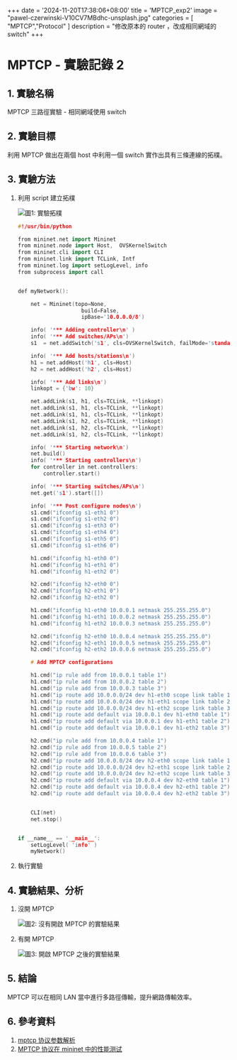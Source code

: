 +++
date = '2024-11-20T17:38:06+08:00'
title = 'MPTCP_exp2'
image = "pawel-czerwinski-V10CV7MBdhc-unsplash.jpg"
categories = [
    "MPTCP","Protocol"
]
description = "修改原本的 router ，改成相同網域的 switch"
+++

# MPTCP - 實驗記錄 2

## 1. 實驗名稱

MPTCP 三路徑實驗 - 相同網域使用 switch 


## 2. 實驗目標

利用 MPTCP 做出在兩個 host 中利用一個 switch 實作出具有三條連線的拓樸。

## 3. 實驗方法

1. 利用 script 建立拓樸

   ![圖1: 實驗拓樸](/topo.png)

    ```cpp
    #!/usr/bin/python

    from mininet.net import Mininet
    from mininet.node import Host,  OVSKernelSwitch
    from mininet.cli import CLI
    from mininet.link import TCLink, Intf
    from mininet.log import setLogLevel, info
    from subprocess import call


    def myNetwork():

        net = Mininet(topo=None,
                        build=False,
                        ipBase='10.0.0.0/8')

        info( '*** Adding controller\n' )
        info( '*** Add switches/APs\n')
        s1  = net.addSwitch('s1', cls=OVSKernelSwitch, failMode='standalone')

        info( '*** Add hosts/stations\n')
        h1 = net.addHost('h1', cls=Host)
        h2 = net.addHost('h2', cls=Host)

        info( '*** Add links\n')
        linkopt = {'bw': 10}

        net.addLink(s1, h1, cls=TCLink, **linkopt)
        net.addLink(s1, h1, cls=TCLink, **linkopt)
        net.addLink(s1, h1, cls=TCLink, **linkopt)
        net.addLink(s1, h2, cls=TCLink, **linkopt)
        net.addLink(s1, h2, cls=TCLink, **linkopt)
        net.addLink(s1, h2, cls=TCLink, **linkopt)

        info( '*** Starting network\n')
        net.build()
        info( '*** Starting controllers\n')
        for controller in net.controllers:
            controller.start()

        info( '*** Starting switches/APs\n')
        net.get('s1').start([])

        info( '*** Post configure nodes\n')
        s1.cmd("ifconfig s1-eth1 0")
        s1.cmd("ifconfig s1-eth2 0")
        s1.cmd("ifconfig s1-eth3 0")
        s1.cmd("ifconfig s1-eth4 0")
        s1.cmd("ifconfig s1-eth5 0")
        s1.cmd("ifconfig s1-eth6 0")

        h1.cmd("ifconfig h1-eth0 0")
        h1.cmd("ifconfig h1-eth1 0")
        h1.cmd("ifconfig h1-eth2 0")

        h2.cmd("ifconfig h2-eth0 0")
        h2.cmd("ifconfig h2-eth1 0")
        h2.cmd("ifconfig h2-eth2 0")

        h1.cmd("ifconfig h1-eth0 10.0.0.1 netmask 255.255.255.0")
        h1.cmd("ifconfig h1-eth1 10.0.0.2 netmask 255.255.255.0")
        h1.cmd("ifconfig h1-eth2 10.0.0.3 netmask 255.255.255.0")

        h2.cmd("ifconfig h2-eth0 10.0.0.4 netmask 255.255.255.0")
        h2.cmd("ifconfig h2-eth1 10.0.0.5 netmask 255.255.255.0")
        h2.cmd("ifconfig h2-eth2 10.0.0.6 netmask 255.255.255.0")

        # Add MPTCP configurations

        h1.cmd("ip rule add from 10.0.0.1 table 1")
        h1.cmd("ip rule add from 10.0.0.2 table 2")
        h1.cmd("ip rule add from 10.0.0.3 table 3")
        h1.cmd("ip route add 10.0.0.0/24 dev h1-eth0 scope link table 1")
        h1.cmd("ip route add 10.0.0.0/24 dev h1-eth1 scope link table 2")
        h1.cmd("ip route add 10.0.0.0/24 dev h1-eth2 scope link table 3")
        h1.cmd("ip route add default via 10.0.0.1 dev h1-eth0 table 1")
        h1.cmd("ip route add default via 10.0.0.1 dev h1-eth1 table 2")
        h1.cmd("ip route add default via 10.0.0.1 dev h1-eth2 table 3")

        h2.cmd("ip rule add from 10.0.0.4 table 1")
        h2.cmd("ip rule add from 10.0.0.5 table 2")
        h2.cmd("ip rule add from 10.0.0.6 table 3")
        h2.cmd("ip route add 10.0.0.0/24 dev h2-eth0 scope link table 1")
        h2.cmd("ip route add 10.0.0.0/24 dev h2-eth1 scope link table 2")
        h2.cmd("ip route add 10.0.0.0/24 dev h2-eth2 scope link table 3")
        h2.cmd("ip route add default via 10.0.0.4 dev h2-eth0 table 1")
        h2.cmd("ip route add default via 10.0.0.4 dev h2-eth1 table 2")
        h2.cmd("ip route add default via 10.0.0.4 dev h2-eth2 table 3")


        CLI(net)
        net.stop()


    if __name__ == '__main__':
        setLogLevel( 'info' )
        myNetwork()
    ```
2. 執行實驗

## 4. 實驗結果、分析

1. 沒開 MPTCP

   ![圖2: 沒有開啟 MPTCP 的實驗結果](/result_without_MPTCP.png)

2. 有開 MPTCP

   ![圖3: 開啟 MPTCP 之後的實驗結果](/result_with_MPTCP.png)

## 5. 結論

MPTCP 可以在相同 LAN 當中進行多路徑傳輸，提升網路傳輸效率。

## 6. 參考資料

1. [mptcp 协议参数解析](https://blog.csdn.net/asddasads/article/details/110678627)
2. [MPTCP 协议在 mininet 中的性能测试](https://blog.csdn.net/asddasads/article/details/110678705)
